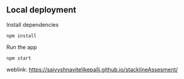 ## Local deployment

Install dependencies

```
npm install
```

Run the app

```
npm start
```

weblink: https://saivyshnavitelikepalli.github.io/stacklineAssesment/
